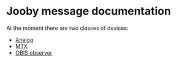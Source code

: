 # Jooby message documentation

At the moment there are two classes of devices:

- [Analog](./docs/analog/readme.md)
- [MTX](./docs/mtx/readme.md)
- [OBIS observer](./docs/obis-observer/readme.md)
